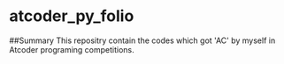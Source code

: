 # atcoder_py_folio

##Summary
This repositry contain the codes which got 'AC' by myself in Atcoder programing competitions.
